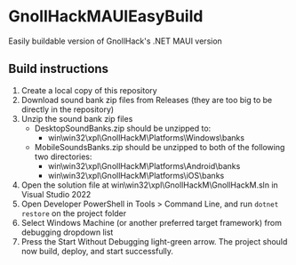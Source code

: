 # GnollHackMAUIEasyBuild
Easily buildable version of GnollHack's .NET MAUI version

## Build instructions
1. Create a local copy of this repository
2. Download sound bank zip files from Releases (they are too big to be directly in the repository)
3. Unzip the sound bank zip files
    - DesktopSoundBanks.zip should be unzipped to:
        - win\win32\xpl\GnollHackM\Platforms\Windows\banks
    - MobileSoundsBanks.zip should be unzipped to both of the following two directories:
        - win\win32\xpl\GnollHackM\Platforms\Android\banks
        - win\win32\xpl\GnollHackM\Platforms\iOS\banks
4. Open the solution file at win\win32\xpl\GnollHackM\GnollHackM.sln in Visual Studio 2022
5. Open Developer PowerShell in Tools > Command Line, and run `dotnet restore` on the project folder
6. Select Windows Machine (or another preferred target framework) from debugging dropdown list
7. Press the Start Without Debugging light-green arrow. The project should now build, deploy, and start successfully.
